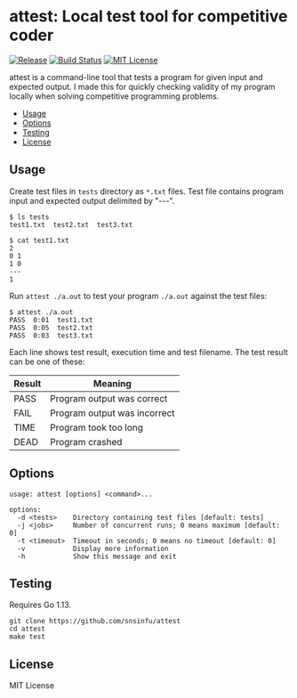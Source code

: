 # attest: Local test tool for competitive coder

[![Release][release-badge]][release-url]
[![Build Status][travis-badge]][travis-url]
[![MIT License][license-badge]][license-url]

attest is a command-line tool that tests a program for given input and expected
output. I made this for quickly checking validity of my program locally when
solving competitive programming problems.

[release-badge]: https://img.shields.io/github/release/snsinfu/attest.svg
[release-url]: https://github.com/snsinfu/attest/releases
[license-badge]: https://img.shields.io/badge/license-MIT-blue.svg
[license-url]: https://raw.githubusercontent.com/snsinfu/attest/master/LICENSE.txt
[travis-badge]: https://api.travis-ci.org/snsinfu/attest.svg?branch=master
[travis-url]: https://travis-ci.org/snsinfu/attest

- [Usage](#usage)
- [Options](#options)
- [Testing](#testing)
- [License](#license)


## Usage

Create test files in `tests` directory as `*.txt` files. Test file contains
program input and expected output delimited by "---".

```console
$ ls tests
test1.txt  test2.txt  test3.txt

$ cat test1.txt
2
0 1
1 0
---
1
```

Run `attest ./a.out` to test your program `./a.out` against the test files:

```console
$ attest ./a.out
PASS  0:01  test1.txt
PASS  0:05  test2.txt
PASS  0:03  test3.txt
```

Each line shows test result, execution time and test filename. The test result
can be one of these:

| Result | Meaning                      |
|--------|------------------------------|
| PASS   | Program output was correct   |
| FAIL   | Program output was incorrect |
| TIME   | Program took too long        |
| DEAD   | Program crashed              |


## Options

```
usage: attest [options] <command>...

options:
  -d <tests>    Directory containing test files [default: tests]
  -j <jobs>     Number of concurrent runs; 0 means maximum [default: 0]
  -t <timeout>  Timeout in seconds; 0 means no timeout [default: 0]
  -v            Display more information
  -h            Show this message and exit
```


## Testing

Requires Go 1.13.

```
git clone https://github.com/snsinfu/attest
cd attest
make test
```


## License

MIT License
